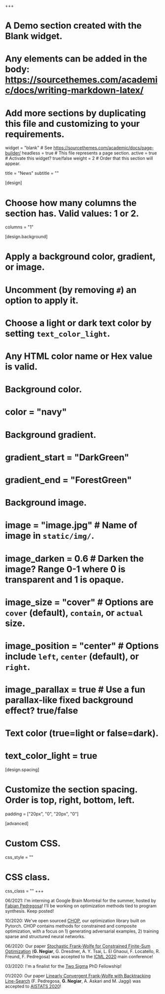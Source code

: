 +++
# A Demo section created with the Blank widget.
# Any elements can be added in the body: https://sourcethemes.com/academic/docs/writing-markdown-latex/
# Add more sections by duplicating this file and customizing to your requirements.

widget = "blank"  # See https://sourcethemes.com/academic/docs/page-builder/
headless = true  # This file represents a page section.
active = true  # Activate this widget? true/false
weight = 2  # Order that this section will appear.

title = "News"
subtitle = ""

[design]
  # Choose how many columns the section has. Valid values: 1 or 2.
  columns = "1"

[design.background]
  # Apply a background color, gradient, or image.
  #   Uncomment (by removing `#`) an option to apply it.
  #   Choose a light or dark text color by setting `text_color_light`.
  #   Any HTML color name or Hex value is valid.

  # Background color.
  # color = "navy"
  
  # Background gradient.
  # gradient_start = "DarkGreen"
  # gradient_end = "ForestGreen"
  
  # Background image.
  # image = "image.jpg"  # Name of image in `static/img/`.
  # image_darken = 0.6  # Darken the image? Range 0-1 where 0 is transparent and 1 is opaque.
  # image_size = "cover"  #  Options are `cover` (default), `contain`, or `actual` size.
  # image_position = "center"  # Options include `left`, `center` (default), or `right`.
  # image_parallax = true  # Use a fun parallax-like fixed background effect? true/false
  
  # Text color (true=light or false=dark).
  # text_color_light = true

[design.spacing]
  # Customize the section spacing. Order is top, right, bottom, left.
  padding = ["20px", "0", "20px", "0"]

[advanced]
 # Custom CSS. 
 css_style = ""
 
 # CSS class.
 css_class = ""
+++

06/2021: I'm interning at Google Brain Montréal for the summer, hosted by [Fabian Pedregosa](http://fa.bianp.net/pages/about.html)! I'll be working on optimization methods tied to program synthesis. Keep posted!

10/2020: We've open sourced [CHOP](https://github.com/openopt/chop), our optimization library built on Pytorch. CHOP contains methods for constrained and composite optimization, with a focus on 1) generating adversarial examples, 2) training sparse and structured neural networks. 

06/2020: Our paper [Stochastic Frank-Wolfe for Constrained Finite-Sum Optimization](https://proceedings.mlr.press/v119/negiar20a.html) (**G. Negiar**, G. Dresdner, A. Y. Tsai, L. El Ghaoui, F. Locatello, R. Freund, F. Pedregosa) was accepted to the [ICML 2020](https://icml.cc) main conference!

03/2020: I'm a finalist for the [Two Sigma](https://twosigma.com) PhD Fellowship!

01/2020: Our paper [Linearly Convergent Frank-Wolfe with Backtracking Line-Search](https://arxiv.org/abs/1806.05123) (F. Pedregosa, **G. Negiar**, A. Askari and M. Jaggi) was accepted to [AISTATS 2020](https://www.aistats.org/accepted.html)!